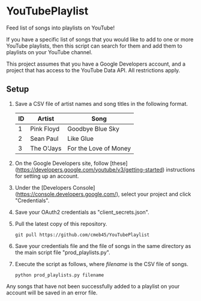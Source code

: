 # YouTubePlaylist
Feed list of songs into playlists on YouTube!

If you have a specific list of songs that you would like to add to one or more YouTube playlists, then this script can search for them and add them to playlists on your YouTube channel.

This project assumes that you have a Google Developers account, and a project that has access to the YouTube Data API. All restrictions apply.


## Setup

1. Save a CSV file of artist names and song titles in the following format.

    | ID | Artist     | Song                  |
    |----|------------|-----------------------|
    | 1  | Pink Floyd | Goodbye Blue Sky      |
    | 2  | Sean Paul  | Like Glue             |
    | 3  | The O'Jays | For the Love of Money |

2. On the Google Developers site, follow [these] (https://developers.google.com/youtube/v3/getting-started) instructions for setting up an account.
3. Under the [Developers Console] (https://console.developers.google.com/), select your project and click "Credentials". 
4. Save your OAuth2 credentials as "client_secrets.json".
5. Pull the latest copy of this repository.

    ```
    git pull https://github.com/cmeb45/YouTubePlaylist
    ```

6. Save your credentials file and the file of songs in the same directory as the main script file "prod_playlists.py".
7. Execute the script as follows, where *filename* is the CSV file of songs.

    ```
    python prod_playlists.py filename
    ``` 

Any songs that have not been successfully added to a playlist on your account will be saved in an error file.
